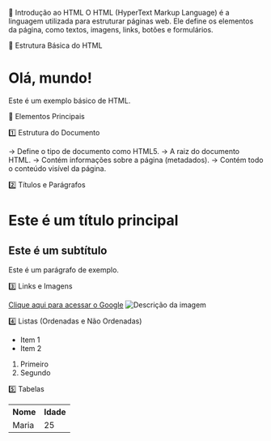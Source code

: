 📌 Introdução ao HTML
O HTML (HyperText Markup Language) é a linguagem utilizada para estruturar páginas web. Ele define os elementos da página, como textos, imagens, links, botões e formulários.

📖 Estrutura Básica do HTML

<!DOCTYPE html>
<html lang="pt-BR">
<head>
    <meta charset="UTF-8">
    <meta name="viewport" content="width=device-width, initial-scale=1.0">
    <title>Minha Página HTML</title>
</head>
<body>
    <h1>Olá, mundo!</h1>
    <p>Este é um exemplo básico de HTML.</p>
</body>
</html>

🔹 Elementos Principais

1️⃣ Estrutura do Documento
<!DOCTYPE html> → Define o tipo de documento como HTML5.
<html> → A raiz do documento HTML.
<head> → Contém informações sobre a página (metadados).
<body> → Contém todo o conteúdo visível da página.

2️⃣ Títulos e Parágrafos

<h1>Este é um título principal</h1>
<h2>Este é um subtítulo</h2>
<p>Este é um parágrafo de exemplo.</p>

3️⃣ Links e Imagens

<a href="https://www.google.com">Clique aqui para acessar o Google</a>
<img src="imagem.jpg" alt="Descrição da imagem">

4️⃣ Listas (Ordenadas e Não Ordenadas)

<ul>
    <li>Item 1</li>
    <li>Item 2</li>
</ul>

<ol>
    <li>Primeiro</li>
    <li>Segundo</li>
</ol>


5️⃣ Tabelas
<table>
    <tr>
        <th>Nome</th>
        <th>Idade</th>
    </tr>
    <tr>
        <td>Maria</td>
        <td>25</td>
    </tr>
</table>
